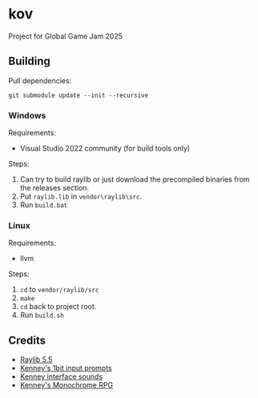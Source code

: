 # kov

Project for Global Game Jam 2025

## Building

Pull dependencies:
```
git submodule update --init --recursive
```

### Windows

Requirements:
- Visual Studio 2022 community (for build tools only)

Steps:
1. Can try to build raylib or just download the precompiled binaries from the releases section.
2. Put `raylib.lib` in `vendor\raylib\src`.
3. Run `build.bat`

### Linux

Requirements:
- llvm

Steps:
1. `cd` to `vendor/raylib/src`
2. `make`
3. `cd` back to project root.
3. Run `build.sh`


## Credits

- [Raylib 5.5](https://github.com/raysan5/raylib)
- [Kenney's 1bit input prompts](https://kenney.nl/assets/1-bit-input-prompts-pixel-16)
- [Kenney interface sounds](https://kenney.nl/assets/interface-sounds)
- [Kenney's Monochrome RPG](https://kenney.nl/assets/monochrome-rpg)
